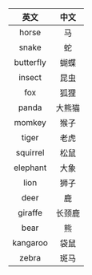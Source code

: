 |英文|中文|
|:---:|:---:|
| horse | 马 |
| snake | 蛇 |
| butterfly | 蝴蝶 |
| insect | 昆虫 |
| fox | 狐狸 |
| panda | 大熊猫 |
| momkey | 猴子 |
| tiger | 老虎 |
| squirrel | 松鼠 |
| elephant | 大象 |
| lion | 狮子 |
| deer | 鹿 |
| giraffe | 长颈鹿 |
| bear | 熊 |
| kangaroo | 袋鼠 |
| zebra | 斑马 |
